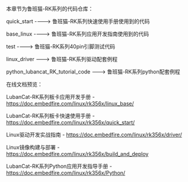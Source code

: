 本章节为鲁班猫-RK系列的代码仓库：

quick_start ---->   鲁班猫-RK系列快速使用手册使用到的代码

base_linux  ---->   鲁班猫-RK系列应用开发指南使用到的代码

test        ---->   鲁班猫-RK系列40pin引脚测试代码

linux_driver --->   鲁班猫-RK系列驱动配套例程

python_lubancat_RK_tutorial_code --->  鲁班猫-RK系列python配套例程

在线文档预览：

LubanCat-RK系列板卡应用开发手册 - https://doc.embedfire.com/linux/rk356x/linux_base/

LubanCat-RK系列板卡快速使用手册 - https://doc.embedfire.com/linux/rk356x/quick_start/

Linux驱动开发实战指南 - https://doc.embedfire.com/linux/rk356x/driver/

Linux镜像构建与部署 - https://doc.embedfire.com/linux/rk356x/build_and_deploy

LubanCat-RK系列Python应用开发指导手册 - https://doc.embedfire.com/linux/rk356x/Python/

